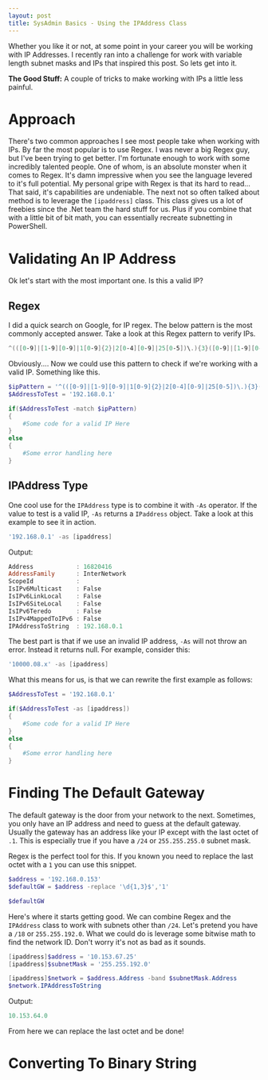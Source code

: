 ```yaml
---
layout: post
title: SysAdmin Basics - Using the IPAddress Class
---
```


Whether you like it or not, at some point in your career you will be working with IP Addresses.
I recently ran into a challenge for work with variable length subnet masks and IPs that inspired this post.
So lets get into it.

**The Good Stuff:**
A couple of tricks to make working with IPs a little less painful.

<!-- more -->

# Approach

There's two common approaches I see most people take when working with IPs.
By far the most popular is to use Regex.
I was never a big Regex guy, but I've been trying to get better.
I'm fortunate enough to work with some incredibly talented people.
One of whom, is an absolute monster when it comes to Regex.
It's damn impressive when you see the language levered to it's full potential.
My personal gripe with Regex is that its hard to read...
That said, it's capabilities are undeniable.
The next not so often talked about method is to leverage the ```[ipaddress]``` class.
This class gives us a lot of freebies since the .Net team the hard stuff for us.
Plus if you combine that with a little bit of bit math, you can essentially recreate subnetting in PowerShell.

# Validating An IP Address

Ok let's start with the most important one.
Is this a valid IP?

## Regex

I did a quick search on Google, for IP regex.
The below pattern is the most commonly accepted answer.
Take a look at this Regex pattern to verify IPs.

```powershell
^(([0-9]|[1-9][0-9]|1[0-9]{2}|2[0-4][0-9]|25[0-5])\.){3}([0-9]|[1-9][0-9]|1[0-9]{2}|2[0-4][0-9]|25[0-5])$
```

Obviously....
Now we could use this pattern to check if we're working with a valid IP.
Something like this.

```powershell
$ipPattern = '^(([0-9]|[1-9][0-9]|1[0-9]{2}|2[0-4][0-9]|25[0-5])\.){3}([0-9]|[1-9][0-9]|1[0-9]{2}|2[0-4][0-9]|25[0-5])$'
$AddressToTest = '192.168.0.1'

if($AddressToTest -match $ipPattern)
{
    #Some code for a valid IP Here
}
else
{
    #Some error handling here
}
```

## IPAddress Type

One cool use for the ```IPAddress``` type is to combine it with ```-As``` operator.
If the value to test is a valid IP, ```-As``` returns a ```IPaddress``` object.
Take a look at this example to see it in action.

```powershell
'192.168.0.1' -as [ipaddress]
```

Output:
```powershell
Address            : 16820416
AddressFamily      : InterNetwork
ScopeId            :
IsIPv6Multicast    : False
IsIPv6LinkLocal    : False
IsIPv6SiteLocal    : False
IsIPv6Teredo       : False
IsIPv4MappedToIPv6 : False
IPAddressToString  : 192.168.0.1
```

The best part is that if we use an invalid IP address, ```-As``` will not throw an error.
Instead it returns null.
For example, consider this:

```powershell
'10000.08.x' -as [ipaddress]
```

What this means for us, is that we can rewrite the first example as follows:

```powershell
$AddressToTest = '192.168.0.1'

if($AddressToTest -as [ipaddress])
{
    #Some code for a valid IP Here
}
else
{
    #Some error handling here
}
```

# Finding The Default Gateway

The default gateway is the door from your network to the next.
Sometimes, you only have an IP address and need to guess at the default gateway.
Usually the gateway has an address like your IP except with the last octet of ```.1```.
This is especially true if you have a ```/24``` or ```255.255.255.0``` subnet mask.

Regex is the perfect tool for this.
If you known you need to replace the last octet with a ```1``` you can use this snippet.

```powershell
$address = '192.168.0.153'
$defaultGW = $address -replace '\d{1,3}$','1'

$defaultGW
```

Here's where it starts getting good.
We can combine Regex and the ```IPAddress``` class to work with subnets other than ```/24```.
Let's pretend you have a ```/18``` or ```255.255.192.0```.
What we could do is leverage some bitwise math to find the network ID.
Don't worry it's not as bad as it sounds.

```powershell
[ipaddress]$address = '10.153.67.25'
[ipaddress]$subnetMask = '255.255.192.0'

[ipaddress]$network = $address.Address -band $subnetMask.Address 
$network.IPAddressToString
```

Output:

```powershell
10.153.64.0
```

From here we can replace the last octet and be done!

# Converting To Binary String

